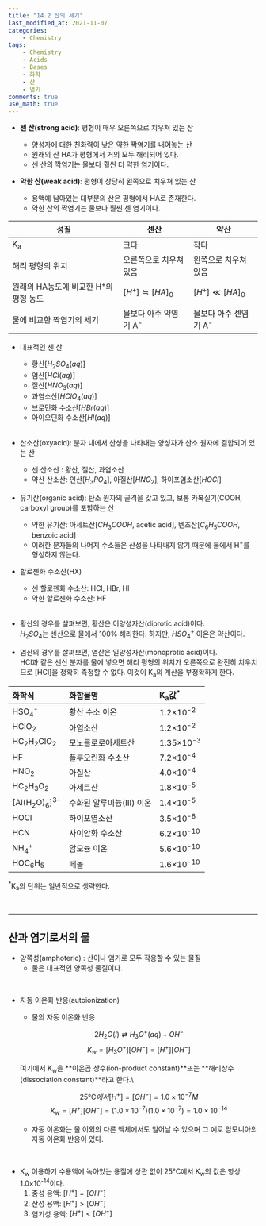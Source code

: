 ```yaml
---
title: "14.2 산의 세기"
last_modified_at: 2021-11-07
categories:
    - Chemistry
tags:
    - Chemistry
    - Acids
    - Bases
    - 화학
    - 산
    - 염기
comments: true
use_math: true
---
```


- **센 산(strong acid)**: 평형이 매우 오른쪽으로 치우쳐 있는 산
    - 양성자에 대한 친화력이 낮은 약한 짝염기를 내어놓는 산
    - 원래의 산 HA가 평형에서 거의 모두 해리되어 있다.
    - 센 산의 짝염기는 물보다 훨씬 더 약한 염기이다.
    
- **약한 산(weak acid)**: 평형이 상당히 왼쪽으로 치우쳐 있는 산
    - 용액에 남아있는 대부분의 산은 평형에서 HA로 존재한다.
    - 약한 산의 짝염기는 물보다 훨씬 센 염기이다.

|성질|센산|약산|
|---|---|---|
|K<sub>a</sub>|크다|작다|
|해리 평형의 위치|오른쪽으로 치우쳐 있음|왼쪽으로 치우쳐 있음|
|원래의 HA농도에 비교한 H<sup>+</sup>의 평형 농도|$[H^+]≒[HA]_0$|$[H^+]≪[HA]_0$|
|물에 비교한 짝염기의 세기|물보다 아주 약염기 A<sup>-</sup>|물보다 아주 센염기 A<sup>-</sup>|

- 대표적인 센 산
    - 황산[$H_2SO_4(aq)$]
    - 염산[$HCl(aq)$]
    - 질산[$HNO_3(aq)$]
    - 과염소산[$HClO_4(aq)$]
    - 브로민화 수소산[$HBr(aq)$]
    - 아이오딘화 수소산[$HI(aq)$]
    
    <br/>

- 산소산(oxyacid): 분자 내에서 산성을 나타내는 양성자가 산소 원자에 결합되어 있는 산
    - 센 산소산 : 황산, 질산, 과염소산
    - 약산 산소산: 인산[$H_3PO_4$], 아질산[$HNO_2$], 하이포염소산[$HOCl$]

- 유기산(organic acid): 탄소 원자의 골격을 갖고 있고, 보통 카복실기(COOH, carboxyl group)를 포함하는 산
    - 약한 유기산: 아세트산[$CH_3COOH$, acetic acid], 벤조산[$C_6H_5COOH$, benzoic acid]
    - 이러한 분자들의 나머지 수소들은 산성을 나타내지 않기 때문에 물에서 H<sup>+</sup>를 형성하지 않는다.
    
- 할로젠화 수소산(HX)
    - 센 할로젠화 수소산: HCl, HBr, HI
    - 약한 할로젠화 수소산: HF
    
    <br/>

- 황산의 경우를 살펴보면, 황산은 이양성자산(diprotic acid)이다.\
$H_2SO_4$는 센산으로 물에서 100% 해리한다.
하지만, $HSO_4^+$ 이온은 약산이다.

- 염산의 경우를 살펴보면, 염산은 일양성자산(monoprotic acid)이다.\
HCl과 같은 센산 분자를 물에 넣으면 해리 평형의 위치가 오른쪽으로 완전히 치우치므로 [HCl]을 정확히 측정할 수 없다. 이것이 K<sub>a</sub>의 계산을 부정확하게 한다.

|화학식|화합물명|K<sub>a</sub>값<sup>*</sup>|
|:---|:---|:---|
|HSO<sub>4</sub><sup>-</sup>|황산 수소 이온|1.2×10<sup>-2</sup>|
|HClO<sub>2</sub>|아염소산|1.2×10<sup>-2</sup>|
|HC<sub>2</sub>H<sub>2</sub>ClO<sub>2</sub>|모노클로로아세트산|1.35×10<sup>-3</sup>|
|HF|플루오린화 수소산|7.2×10<sup>-4</sup>|
|HNO<sub>2</sub>|아질산|4.0×10<sup>-4</sup>|
|HC<sub>2</sub>H<sub>3</sub>O<sub>2</sub>|아세트산|1.8×10<sup>-5</sup>|
|[Al(H<sub>2</sub>O)<sub>6</sub>]<sup>3+</sup>|수화된 알루미늄(III) 이온|1.4×10<sup>-5</sup>|
|HOCl|하이포염소산|3.5×10<sup>-8</sup>|
|HCN|사이안화 수소산|6.2×10<sup>-10</sup>|
|NH<sub>4</sub><sup>+</sup>|암모늄 이온|5.6×10<sup>-10</sup>|
|HOC<sub>6</sub>H<sub>5</sub>|페놀|1.6×10<sup>-10</sup>|

<sup>*</sup>K<sub>a</sub>의 단위는 일반적으로 생략한다.

<br/>

----
<h2>산과 염기로서의 물</h2>

- 양쪽성(amphoteric) : 산이나 염기로 모두 작용할 수 있는 물질
    - 물은 대표적인 양쪽성 물질이다.

<br/>

- 자동 이온화 반응(autoionization)
    - 물의 자동 이온화 반응
    
    $$2H_2O(l)⇄H_3O^+(aq)+OH^-$$
    $$K_w=[H_3O^+][OH^-]=[H^+][OH^-]$$
    
    여기에서 K<sub>w</sub>을 **이온곱 상수(ion-product constant)**또는 **해리상수(dissociation constant)**라고 한다.\
    
    $$25℃에서 [H^+]=[OH^-]=1.0×10^{-7}M$$
    $$K_w=[H^+][OH^-]=(1.0×10^{-7})(1.0×10^{-7})=1.0×10^{-14}$$

    - 자동 이온화는 물 이외의 다른 액체에서도 일어날 수 있으며 그 예로 암모니아의 자동 이온화 반응이 있다.

<br/>

- K<sub>w</sub> 이용하기
    수용액에 녹아있는 용질에 상관 없이 25℃에서 K<sub>w</sub>의 값은 항상 1.0×10<sup>-14</sup>이다.    
    1. 중성 용액: $[H^+]=[OH^-]$
    2. 산성 용액: $[H^+]>[OH^-]$
    3. 염기성 용액: $[H^+]<[OH^-]$
